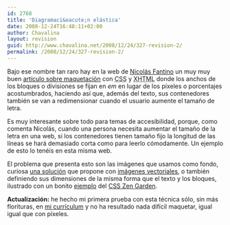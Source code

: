```yaml
---
id: 2768
title: 'Diagramaci&oacute;n elástica'
date: 2008-12-24T16:48:11+02:00
author: Chavalina
layout: revision
guid: http://www.chavalina.net/2008/12/24/327-revision-2/
permalink: /2008/12/24/327-revision-2/
---
```

Bajo ese nombre tan raro hay en la web de <a href="http://www.100px.com/" target="_blank">Nicolás Fantino</a> un muy muy buen <a href="http://www.100px.com/articulos/ni_fijo_ni_liquido_elastico/" target="_blank">art&iacute;culo sobre maquetaci&oacute;n</a> con <acronym title="Cascade Style Sheets">CSS</acronym> y <acronym title="eXtended HyperText Markup Language">XHTML</acronym> donde los anchos de los bloques o divisiones se fijan en _em_ en lugar de los p&iacute;xeles o porcentajes acostumbrados, haciendo as&iacute; que, además del texto, sus contenedores también se van a redimensionar cuando el usuario aumente el tama&ntilde;o de letra.

Es muy interesante sobre todo para temas de accesibilidad, porque, como comenta Nicolás, cuando una persona necesita aumentar el tama&ntilde;o de la letra en una web, si los contenedores tienen tama&ntilde;o fijo la longitud de las l&iacute;neas se hará demasiado corta como para leerlo c&oacute;modamente. Un ejemplo de esto lo tenéis en esta misma web.

El problema que presenta esto son las imágenes que usamos como fondo, curiosa <a href="http://www.100px.com/100logs/2005/01/#post-61" target="_blank">una soluci&oacute;n</a> que propone con <a href="http://w3.org/Graphics/SVG/" target="_blank">imágenes vectoriales</a>, o también definiendo sus dimensiones de la misma forma que el texto y los bloques, ilustrado con un bonito <a href="http://www.csszengarden.com/?cssfile=063%2F063%2Ecss" target="_blank">ejemplo</a> del <a href="http://www.csszengarden.com/" target="_blank">CSS Zen Garden</a>.

**Actualizaci&oacute;n:** he hecho mi primera prueba con esta técnica s&oacute;lo, sin más florituras, en <a href="http://www.chavalina.net/cv/" target="_blank">mi curr&iacute;culum</a> y no ha resultado nada dif&iacute;cil maquetar, igual igual que con p&iacute;xeles.